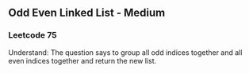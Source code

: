 ## Odd Even Linked List - Medium
### Leetcode 75 
Understand:
The question says to group all odd indices together and all even indices together and return the new list.

